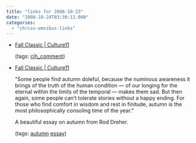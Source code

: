 ```yaml
---
title: "links for 2008-10-23"
date: "2008-10-24T03:30:12.000"
categories: 
  - "chriss-omnibus-links"
---
```


- [Fall Classic | Culture11](http://culture11.com/article/33068#comment-3263)
    
    (tags: [cjh\_comment](http://delicious.com/hubbsc/cjh_comment))
    
- [Fall Classic | Culture11](http://culture11.com/article/33068?page_view=1)
    
    "Some people find autumn doleful, because the numinous awareness it brings of the truth of the human condition — of our longing for the eternal within the limits of the temporal — makes them sad. But then again, some people can’t tolerate stories without a happy ending. For those who find comfort in wisdom and rest in finitude, autumn is the most philosophically consoling time of the year."
    
    A beautiful essay on autumn from Rod Dreher.
    
    (tags: [autumn](http://delicious.com/hubbsc/autumn) [essay](http://delicious.com/hubbsc/essay))
